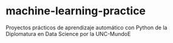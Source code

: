 # machine-learning-practice
Proyectos prácticos de  aprendizaje automático con Python de la Diplomatura en Data Science por la UNC-MundoE
